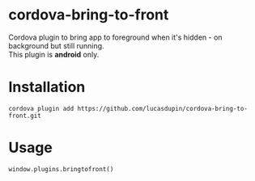 # cordova-bring-to-front
Cordova plugin to bring app to foreground when it's hidden - on background but still running.  
This plugin is **android** only.

# Installation
``
cordova plugin add https://github.com/lucasdupin/cordova-bring-to-front.git
``

# Usage
``
window.plugins.bringtofront()
``
